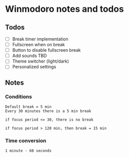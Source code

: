 # Winmodoro notes and todos

## Todos

- [ ] Break timer implementation
- [ ] Fullscreen when on break
- [ ] Button to disable fullscreen break
- [ ] Add sounds TBD
- [ ] Theme switcher (light/dark)
- [ ] Personalized settings

## Notes
### Conditions
	Default break = 5 min
	Every 30 minutes there is a 5 min break

	if focus period <= 30, there is no break

	if focus period > 120 min, then break = 15 min

	
### Time conversion
	1 minute - 60 seconds
